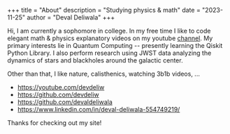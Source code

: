 +++
title = "About"
description = "Studying physics & math"
date = "2023-11-25"
author = "Deval Deliwala"
+++
 
Hi, I am currently a sophomore in college. In my free time I like to code
elegant math & physics explanatory videos on my youtube
[channel](https://youtube.com/@devdeliw). My primary interests lie in Quantum
Computing -- presently learning the Qiskit Python Library. I also perform
research using JWST data analyzing the dynamics of stars and blackholes around
the galactic center. 

Other than that, I like nature, calisthenics, watching 3b1b videos, ...

* https://youtube.com/devdeliw
* https://github.com/devdeliw
* https://github.com/devaldeliwala
* https://www.linkedin.com/in/deval-deliwala-554749219/


Thanks for checking out my site!


